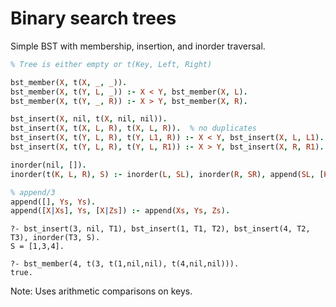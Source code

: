 # Binary search trees

Simple BST with membership, insertion, and inorder traversal.

```prolog
% Tree is either empty or t(Key, Left, Right)

bst_member(X, t(X, _, _)).
bst_member(X, t(Y, L, _)) :- X < Y, bst_member(X, L).
bst_member(X, t(Y, _, R)) :- X > Y, bst_member(X, R).

bst_insert(X, nil, t(X, nil, nil)).
bst_insert(X, t(X, L, R), t(X, L, R)).  % no duplicates
bst_insert(X, t(Y, L, R), t(Y, L1, R)) :- X < Y, bst_insert(X, L, L1).
bst_insert(X, t(Y, L, R), t(Y, L, R1)) :- X > Y, bst_insert(X, R, R1).

inorder(nil, []).
inorder(t(K, L, R), S) :- inorder(L, SL), inorder(R, SR), append(SL, [K|SR], S).

% append/3
append([], Ys, Ys).
append([X|Xs], Ys, [X|Zs]) :- append(Xs, Ys, Zs).
```

```text
?- bst_insert(3, nil, T1), bst_insert(1, T1, T2), bst_insert(4, T2, T3), inorder(T3, S).
S = [1,3,4].

?- bst_member(4, t(3, t(1,nil,nil), t(4,nil,nil))).
true.
```

Note: Uses arithmetic comparisons on keys.
